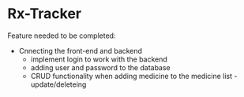 # Rx-Tracker


Feature needed to be completed:
- Cnnecting the front-end and backend
  - implement login to work with the backend
  - adding user and password to the database
  - CRUD functionality when adding medicine to the medicine list -  update/deleteing
